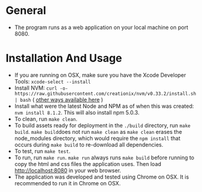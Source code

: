 # General

- The program runs as a web application on your local machine on port 8080.

# Installation And Usage

- If you are running on OSX, make sure you have the Xcode Developer Tools: ```xcode-select --install```
- Install NVM: ```curl -o- https://raw.githubusercontent.com/creationix/nvm/v0.33.2/install.sh | bash``` ( [other ways available here](https://github.com/creationix/nvm) )
- Install what were the latest Node and NPM as of when this was created: ```nvm install 8.1.2```.  This will also install npm 5.0.3.
- To clean, run ```make clean```.
- To build assets ready for deployment in the ```./build``` directory, run ```make build```.  ```make build```does not run ```make clean``` as ```make clean``` erases the node_modules directory, which would require the ```npm install``` that occurs during ```make build``` to re-download all dependencies.
- To test, run ```make test```.
- To run, run ```make run```.  ```make run``` always runs ```make build``` before running to copy the html and css files the application uses.  Then load [http://localhost:8080](http://localhost:8080) in your web browser.
- The application was developed and tested using Chrome on OSX.  It is recommended to run it in Chrome on OSX.
